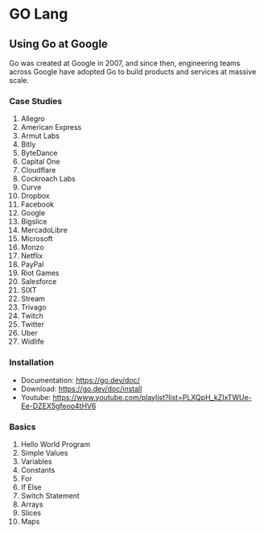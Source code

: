 # GO Lang

## Using Go at Google
Go was created at Google in 2007, and since then, engineering teams across Google have adopted Go to build products and services at massive scale.

### Case Studies
1. Allegro
2. American Express
3. Armut Labs
4. Bitly
5. ByteDance
6. Capital One
7. Cloudflare
8. Cockroach Labs
9. Curve
10. Dropbox
11. Facebook
12. Google
13. Bigslice
14. MercadoLibre
15. Microsoft
16. Monzo
17. Netflix
18. PayPal
19. Riot Games
20. Salesforce
21. SIXT
22. Stream
23. Trivago
24. Twitch
25. Twitter
26. Uber
27. Widlife

### Installation
- Documentation: https://go.dev/doc/
- Download: https://go.dev/doc/install
- Youtube: https://www.youtube.com/playlist?list=PLXQpH_kZIxTWUe-Ee-DZEX5gfeoo4tHV6

### Basics
1. Hello World Program
2. Simple Values
3. Variables
4. Constants
5. For
6. If Else
7. Switch Statement
8. Arrays
9. Slices
10. Maps